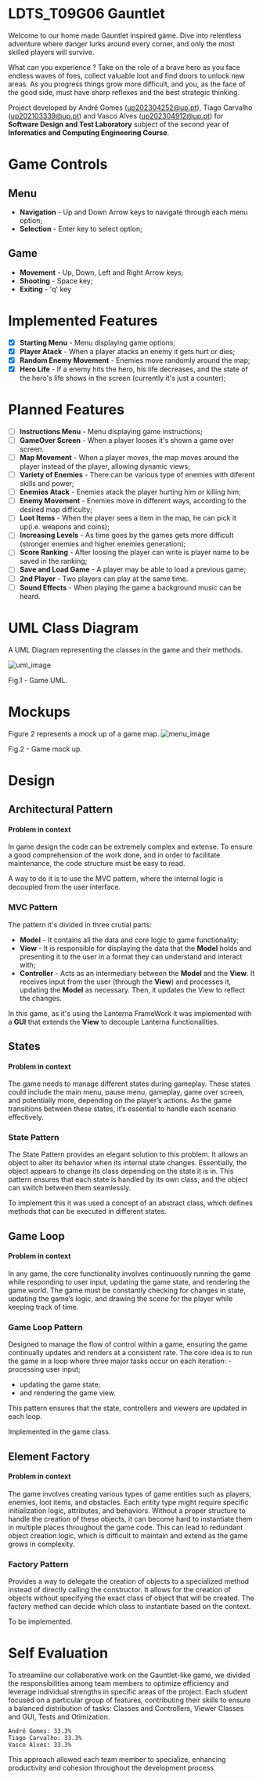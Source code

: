 # LDTS_T09G06 Gauntlet

Welcome to our home made Gauntlet inspired game. Dive into relentless adventure where danger lurks around every corner, and only the most skilled players will survive.

What can you experience ? Take on the role of a brave hero as you face endless waves of foes, collect valuable loot and find doors to unlock new areas. As you progress things grow more difficult, and you, as the face of the good side, must have sharp reflexes and the best strategic thinking.

Project developed by André Gomes (up202304252@up.pt), Tiago Carvalho (up202103339@up.pt) and Vasco Alves (up202304912@up.pt) for **Software Design and Test Laboratory** subject of the second year of **Informatics and Computing Engineering Course**.


# Game Controls
## Menu
- **Navigation** - Up and Down Arrow keys to navigate through each menu option;
- **Selection** - Enter key to select option;

## Game
- **Movement** - Up, Down, Left and Right Arrow keys;
- **Shooting** - Space key;
- **Exiting** - 'q' key

# Implemented Features
- [x] **Starting Menu** - Menu displaying game options;
- [x] **Player Atack** - When a player atacks an enemy it gets hurt or dies;
- [x] **Random Enemy Movement** -  Enemies move randomly around the map;
- [x] **Hero Life** - If a enemy hits the hero, his life decreases, and the state of the hero's life shows in the screen (currently it's just a counter);

# Planned Features

- [ ] **Instructions Menu** -  Menu displaying game instructions;
- [ ] **GameOver Screen** - When a player looses it's shown a game over screen.
- [ ] **Map Movement** - When a player moves, the map moves around the player instead of the player, allowing dynamic views;
- [ ] **Variety of Enemies** - There can be various type of enemies with diferent skills and power; 
- [ ] **Enemies Atack** - Enemies atack the player hurting him or killing him;
- [ ] **Enemy Movement** -  Enemies move in different ways, according to the desired map difficulty;
- [ ] **Loot Items** - When the player sees a item in the map, he can pick it up(i.e. weapons and coins);
- [ ] **Increasing Levels** - As time goes by the games gets more difficult (stronger enemies and higher enemies generation);
- [ ] **Score Ranking** - After loosing the player can write is player name to be saved in the ranking;
- [ ] **Save and Load Game** - A player may be able to load a previous game;
- [ ] **2nd Player** - Two players can play at the same time.
- [ ] **Sound Effects** - When playing the game a background music can be heard.

# UML Class Diagram
A UML Diagram representing the classes in the game and their methods.

![uml_image](/docs/Gauntlet.png)
<figcaption>Fig.1 - Game UML.</figcaption>


# Mockups 

Figure 2 represents a mock up of a game map.
![menu_image](/docs/pre-game.png)
<figcaption>Fig.2 - Game mock up. </figcaption>



# Design
## Architectural Pattern

#### Problem in context

In game design the code can be extremely complex and extense. To ensure a good comprehension of the work done,  and in order to facilitate maintenance, the code structure must be easy to read.

A way to do it is to use the MVC pattern, where the internal logic is decoupled from the user interface.

### MVC Pattern

The pattern it's divided in three crutial parts:
- **Model** - It contains all the data and core logic to game functionality;
- **View** - It is responsible for displaying the data that the **Model** holds and presenting it to the user in a format they can understand and interact with;
- **Controller** - Acts as an intermediary between the **Model** and the **View**. It receives input from the user (through the **View**) and processes it, updating the **Model** as necessary. Then, it updates the View to reflect the changes.

In this game, as it's using the Lanterna FrameWork it was implemented with a **GUI** that extends the **View** to decouple Lanterna functionalities.

## States 

#### Problem in context
The game needs to manage different states during gameplay. These states could include the main menu, pause menu, gameplay, game over screen, and potentially more, depending on the player’s actions. As the game transitions between these states, it’s essential to handle each scenario effectively.

### State Pattern
The State Pattern provides an elegant solution to this problem. It allows an object to alter its behavior when its internal state changes. Essentially, the object appears to change its class depending on the state it is in. This pattern ensures that each state is handled by its own class, and the object can switch between them seamlessly.

To implement this it was used a concept of an abstract class, which defines methods that can be executed in different states.

## Game Loop

#### Problem in context

In any game, the core functionality involves continuously running the game while responding to user input, updating the game state, and rendering the game world. The game must be constantly checking for changes in state, updating the game’s logic, and drawing the scene for the player while keeping track of time.

### Game Loop Pattern
Designed to manage the flow of control within a game, ensuring the game continually updates and renders at a consistent rate. The core idea is to run the game in a loop where three major tasks occur on each iteration:
 -processing user input;
 - updating the game state;
 - and rendering the game view.

This pattern ensures that the state, controllers and viewers are updated in each loop.

Implemented in the game class.

## Element Factory

#### Problem in context
The game involves creating various types of game entities such as players, enemies, loot items, and obstacles. Each entity type might require specific initialization logic, attributes, and behaviors. Without a proper structure to handle the creation of these objects, it can become hard to instantiate them in multiple places throughout the game code. This can lead to redundant object creation logic, which is difficult to maintain and extend as the game grows in complexity.

### Factory Pattern
Provides a way to delegate the creation of objects to a specialized method instead of directly calling the constructor. It allows for the creation of objects without specifying the exact class of object that will be created. The factory method can decide which class to instantiate based on the context.

To be implemented.


# Self Evaluation

To streamline our collaborative work on the Gauntlet-like game, we divided the responsibilities among team members to optimize efficiency and leverage individual strengths in specific areas of the project. Each student focused on a particular group of features, contributing their skills to ensure a balanced distribution of tasks: Classes and Controllers, Viewer Classes and GUI, Tests and Otimization.

    André Gomes: 33.3%
    Tiago Carvalho: 33.3%
    Vasco Alves: 33.3%

This approach allowed each team member to specialize, enhancing productivity and cohesion throughout the development process.


